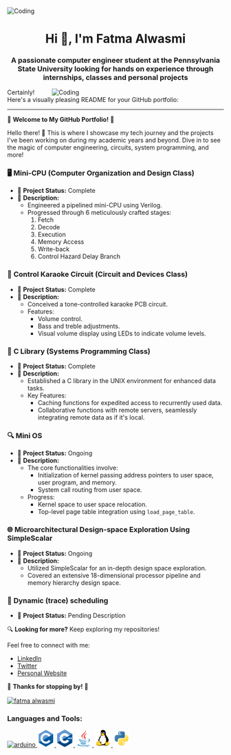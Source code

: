 <img align="center" alt="Coding" width="1100" src="https://images.fineartamerica.com/images-medium-large-5/printed-circuit-board-paul-woottonscience-photo-library.jpg">
<h1 align="center">Hi 👋, I'm Fatma Alwasmi</h1>
<h3 align="center">A passionate computer engineer student at the Pennsylvania State University looking for hands on experience through internships, classes and personal projects</h3>
<img align="right" alt="Coding" width="400" src="https://media.tenor.com/GfSX-u7VGM4AAAAC/coding.gif">

Certainly! Here's a visually pleasing README for your GitHub portfolio:

---

🌟 **Welcome to My GitHub Portfolio!** 🌟

Hello there! 👋 This is where I showcase my tech journey and the projects I've been working on during my academic years and beyond. Dive in to see the magic of computer engineering, circuits, system programming, and more!



### 🖥 **Mini-CPU** (Computer Organization and Design Class)
* 🔗 **Project Status:** Complete
* 📜 **Description:** 
  * Engineered a pipelined mini-CPU using Verilog.
  * Progressed through 6 meticulously crafted stages:
    1. Fetch
    2. Decode
    3. Execution
    4. Memory Access
    5. Write-back
    6. Control Hazard Delay Branch



### 🎤 **Control Karaoke Circuit** (Circuit and Devices Class)
* 🔗 **Project Status:** Complete
* 📜 **Description:** 
  * Conceived a tone-controlled karaoke PCB circuit.
  * Features:
    - Volume control.
    - Bass and treble adjustments.
    - Visual volume display using LEDs to indicate volume levels.



### 📘 **C Library** (Systems Programming Class)
* 🔗 **Project Status:** Complete
* 📜 **Description:** 
  * Established a C library in the UNIX environment for enhanced data tasks.
  * Key Features:
    - Caching functions for expedited access to recurrently used data.
    - Collaborative functions with remote servers, seamlessly integrating remote data as if it's local.



### 🔍 **Mini OS**
* 🔗 **Project Status:** Ongoing
* 📜 **Description:** 
  * The core functionalities involve:
    - Initialization of kernel passing address pointers to user space, user program, and memory.
    - System call routing from user space.
  * Progress:
    - Kernel space to user space relocation.
    - Top-level page table integration using `load_page_table`.



### 🌐 **Microarchitectural Design-space Exploration Using SimpleScalar**
* 🔗 **Project Status:** Ongoing
* 📜 **Description:** 
  * Utilized SimpleScalar for an in-depth design space exploration.
  * Covered an extensive 18-dimensional processor pipeline and memory hierarchy design space.



### 🔄 **Dynamic (trace) scheduling**
* 🔗 **Project Status:** Pending Description



🔍 **Looking for more?** Keep exploring my repositories!

Feel free to connect with me:
* [LinkedIn](#Your_LinkedIn_Profile_Link)
* [Twitter](#Your_Twitter_Profile_Link)
* [Personal Website](#Your_Website_Link)

🌟 **Thanks for stopping by!** 🌟


<p align="left">
<a href="https://www.linkedin.com/in/fatmaalwasmi" target="blank"> <img align="center" src="https://icons.iconarchive.com/icons/sicons/flat-shadow-social/512/linkedin-icon.png" alt="fatma alwasmi" height="150" width="150" /></a>
</p>

<h3 align="left">Languages and Tools:</h3>
<p align="left"> <a href="https://www.arduino.cc/" target="_blank" rel="noreferrer"> <img src="https://cdn.worldvectorlogo.com/logos/arduino-1.svg" alt="arduino" width="40" height="40"/> </a> <a href="https://www.cprogramming.com/" target="_blank" rel="noreferrer"> <img src="https://raw.githubusercontent.com/devicons/devicon/master/icons/c/c-original.svg" alt="c" width="40" height="40"/> </a> <a href="https://www.w3schools.com/cpp/" target="_blank" rel="noreferrer"> <img src="https://raw.githubusercontent.com/devicons/devicon/master/icons/cplusplus/cplusplus-original.svg" alt="cplusplus" width="40" height="40"/> </a> <a href="https://www.java.com" target="_blank" rel="noreferrer"> <img src="https://raw.githubusercontent.com/devicons/devicon/master/icons/java/java-original.svg" alt="java" width="40" height="40"/> </a> <a href="https://www.linux.org/" target="_blank" rel="noreferrer"> <img src="https://raw.githubusercontent.com/devicons/devicon/master/icons/linux/linux-original.svg" alt="linux" width="40" height="40"/> </a> <a href="https://www.python.org" target="_blank" rel="noreferrer"> <img src="https://raw.githubusercontent.com/devicons/devicon/master/icons/python/python-original.svg" alt="python" width="40" height="40"/> </a> </p>
